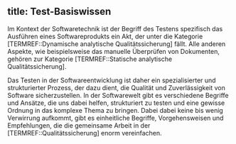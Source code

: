 title: Test-Basiswissen
---
Im Kontext der Softwaretechnik ist der Begriff des Testens spezifisch das Ausführen eines Softwareprodukts ein Akt, der unter die Kategorie [TERMREF::Dynamische analytische Qualitätssicherung] fällt. Alle anderen Aspekte, wie beispielsweise das manuelle Überprüfen von Dokumenten, gehören zur Kategorie [TERMREF::Statische analytische Qualitätssicherung].

Das Testen in der Softwareentwicklung ist daher ein spezialisierter und strukturierter Prozess, der dazu dient, die Qualität
und Zuverlässigkeit von Software sicherzustellen. In der Softwarewelt gibt es verschiedene Begriffe und Ansätze, die uns
dabei helfen, strukturiert zu testen und eine gewisse Ordnung in das komplexe Thema zu bringen. Dabei dabei keine bis wenig
Verwirrung aufkommt, gibt es einheitliche Begriffe, Vorgehensweisen und Empfehlungen, die die gemeinsame Arbeit in der
[TERMREF::Qualitätssicherung] enorm vereinfachen.
